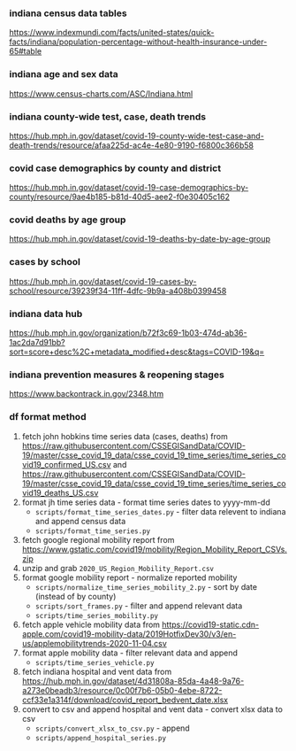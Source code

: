 ### indiana census data tables
https://www.indexmundi.com/facts/united-states/quick-facts/indiana/population-percentage-without-health-insurance-under-65#table

### indiana age and sex data
https://www.census-charts.com/ASC/Indiana.html

### indiana county-wide test, case, death trends
https://hub.mph.in.gov/dataset/covid-19-county-wide-test-case-and-death-trends/resource/afaa225d-ac4e-4e80-9190-f6800c366b58

### covid case demographics by county and district
https://hub.mph.in.gov/dataset/covid-19-case-demographics-by-county/resource/9ae4b185-b81d-40d5-aee2-f0e30405c162

### covid deaths by age group
https://hub.mph.in.gov/dataset/covid-19-deaths-by-date-by-age-group

### cases by school
https://hub.mph.in.gov/dataset/covid-19-cases-by-school/resource/39239f34-11ff-4dfc-9b9a-a408b0399458

### indiana data hub
https://hub.mph.in.gov/organization/b72f3c69-1b03-474d-ab36-1ac2da7d91bb?sort=score+desc%2C+metadata_modified+desc&tags=COVID-19&q=

### indiana prevention measures & reopening stages
https://www.backontrack.in.gov/2348.htm

### df format method
  1. fetch john hobkins time series data (cases, deaths) from https://raw.githubusercontent.com/CSSEGISandData/COVID-19/master/csse_covid_19_data/csse_covid_19_time_series/time_series_covid19_confirmed_US.csv and https://raw.githubusercontent.com/CSSEGISandData/COVID-19/master/csse_covid_19_data/csse_covid_19_time_series/time_series_covid19_deaths_US.csv
  2. format jh time series data
    - format time series dates to yyyy-mm-dd
      - `scripts/format_time_series_dates.py`
    - filter data relevent to indiana and append census data
      - `scripts/format_time_series.py`
  3. fetch google regional mobility report from https://www.gstatic.com/covid19/mobility/Region_Mobility_Report_CSVs.zip
  4. unzip and grab `2020_US_Region_Mobility_Report.csv`
  5. format google mobility report
    - normalize reported mobility
      - `scripts/normalize_time_series_mobility_2.py`
    - sort by date (instead of by county)
      - `scripts/sort_frames.py`
    - filter and append relevant data
      - `scripts/time_series_mobility.py`
  6. fetch apple vehicle mobility data from https://covid19-static.cdn-apple.com/covid19-mobility-data/2019HotfixDev30/v3/en-us/applemobilitytrends-2020-11-04.csv
  7. format apple mobility data
    - filter relevant data and append
      - `scripts/time_series_vehicle.py`
  8. fetch indiana hospital and vent data from https://hub.mph.in.gov/dataset/4d31808a-85da-4a48-9a76-a273e0beadb3/resource/0c00f7b6-05b0-4ebe-8722-ccf33e1a314f/download/covid_report_bedvent_date.xlsx
  9. convert to csv and append hospital and vent data
    - convert xlsx data to csv
      - `scripts/convert_xlsx_to_csv.py`
    - append
      - `scripts/append_hospital_series.py`
    